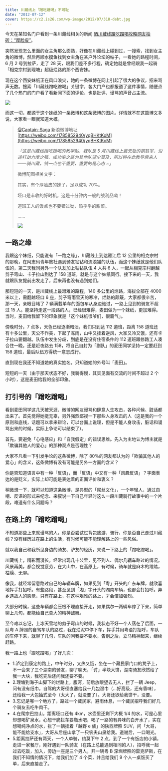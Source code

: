 ```yaml
---
title: 川藏线上「蹭吃蹭喝」不可耻
date: "2012-07-12"
cover: https://c2.is26.com/wp-image/2012/07/318-debt.jpg
---
```


今天在某知名门户看到一条川藏线相关的新闻 [晒川藏线蹭吃蹭喝攻略网友拍砖：“厚脸皮”](https://cd.qq.com/a/20120711/000045.htm)。

突然发现怎么里面的女主角那么面熟，好像在川藏线上碰到过，一搜索，找到女主角的微博，然后再顺水摸鱼找到女主角在某户外论坛的帖子，一看她的路程时间，6 月 2 号到拉萨，走了 28 天，跟我们差不多行程，确定她就是曾经跟我一起骑「相克宗村到理塘」超级烂路的那个西安妹。

现在这个西安妹纸正在风口浪尖，她的一条微博在网上引起了很大的争议，招来骂声无数。搜索「川藏线蹭吃蹭喝」关键字，各大门户也都报道了这件事情，随便点了几个热门的门户看了看新闻下面的评论，也是批评、谩骂的声音占主流。

![](https://c2.is26.com/wp-image/2012/07/318-debt-news.png)

而这一切，都源于这个妹纸的一条微博和这条微博的图片。详情就不在这篇博文多说，大家看一眼就知道大概。

> [@Captain-Saga](https://weibo.com/1785852940/yqBHKtKoM) 新浪微博地址 [https://weibo.com/1785852940/yqBHKtKoM](https://weibo.com/1785852940/yqBHKtKoM)
>
> _「这是川藏线蹭吃蹭喝的教学贴，我队是 5 月川藏线上最无耻的钢铁军，沿途打劫力度之强、成功率之高为其他队望尘莫及，所以特在此教导后来人——骑川藏，钱一点也不重要，重要的是心态 ~」_
>
> 微博配图相关文字：
>
> 其实，有个厚脸皮的妹子，足以成功 70%。
>
> 垭口是丰收的好时机，这是十分钟内一般的战利品呦！
>
> 道班工人的饭点也不要错过呦，热乎乎的甜菜。
>
> ……
>
> ![](https://c2.is26.com/wp-image/2012/07/318-debt-weibo.png)

## 一路之缘

我跟这个妹纸，只能说有「一路之缘」，川藏线上到达雅江后 12 公里的相克宗村的那晚，在阿志码青年旅社遇到骑友钻钻和流浪猫的队伍，而这个妹纸就是他们队伍的，第二天我同另外一个队友加上钻钻队伍 4 人共 6 人，一起从相克宗村翻越剪子弯山、卡子拉山到达了 158 道班，就是与这个妹纸同行。接下来的一天，我就跟队友提前出发走了，后来再也没有遇到她们。

那短短的一天，是川藏线上最艰难的路程，140 多公里的烂路，海拔全部在 4000 米以上，需翻越垭口 6 座，剪子弯雨雪天的寒冷，烂路的颠簸，大家都很辛苦，那一天，亲眼目睹了 7 辆满载单车的面包车从身边驰过，一路上见到的骑友不超过 15 人。能坚持走这一段路的人，已经很难得，麦田做为一个妹纸，更加难得。当时，麦田给我留下的印象就是「这个妹纸很爷们，很霸气」。

傍晚时分，7 点多，天色已经逐渐暗淡，我们只到达 112 道班，距离 158 道班还有十多公里，天公不作美，下起了冻雨，山中又挂着逆风，大家又冷又饿，还有卡子拉山要翻越。队伍中发生分歧，到底是在没有住宿条件的 112 道班跟修路工人凑合住一晚，还是赶夜路去 158，将自己自封为「副队」的麦田同学坚持一定要赶到 158 道班，最后队伍方得统一意志成行。

直到现在我还不知道她的真实姓名，只知道她的外号叫「麦田」。

短短的一天（由于那天状态不好，我骑得慢，其实见面有交流的时间不超过 2 个小时），这是麦田给我的全部印象。

## 打引号的「蹭吃蹭喝」

看到麦田同学这几天被天涯、微博的网友谩骂和肆意人生攻击，各种问候、脏话都出来了。首先觉得她挺无辜，另外强烈鄙视一下那些人身攻击的人（这是我的一个原则和底线，话题可以拿来辩论，可以台面上说理，但是不能人身攻击，脏话和谩骂出来的时候，实际上争论可以结束了）。

首先，要避免「心电感应」和「自我假定」的错误思维。先入为主地认为博主就是「欺骗其他人的爱心」的那种观点是否理性？

大家不凡看一下引发争论的这条微博，除了 80%的网友都认为的「欺骗其他人的爱心」的含义，这条微博有没有可能是另外一方面的含义？

你是否知道语言中有一种「反语」，而「反语」中又有一种「风趣反语」？字面表达的是贬义，实际上却可能是表达着的正面评价和褒义？

稍微想一下，就可以知道这条微博，是典型的「屌丝文化」，一个年轻人，通过自嘲、反语的形式来纪念、来叙说一下自己年轻时这么一段川藏骑行故事中的一个片段，难道有什么问题吗？

## 在路上的「蹭吃蹭喝」

不知道那些上来就谩骂的人，你是否尝试过背包旅游、骑行，你是否自己走过川藏线？没有经历过在路上的生活，有时候可能不能理解路上的一些风俗。

就以我自己和我所见身边的骑友、驴友的经历，来说一下路上的「蹭吃蹭喝」。

川藏线上，精彩而漫长，经常出现几十公里，见不到人、偶尔几辆车路过的情况。风景再美，都会视觉疲劳，在大山中，在高原上，有时候，骑车就是麻木的蹬踏，枯燥、无聊。

像我，就经常留意路过自己的车辆车牌，如果见到「粤」开头的广东车牌，就欣喜地挥手打招呼。有些路段，甚至见到「湘」字开头的湖南车辆，也都会打招呼。异乡遇故人的感觉，只有在路上，在这种艰难的路上，才会倍加强烈。

大部分时候，这些车辆都会压根不理直接开走，如果偶尔一两辆车停了下来，简单聊上几句，都能给自己莫大的精神鼓舞。

至今难以忘记，上冰天雪地的剪子弯山的时候，我状态不好一个人落在了后面，一队粤 A 牌照的自驾车队的路过，我在烂泥中停下车，挥手并用粤语打招呼，车队的车停下来，就聊了几句，车队的问我要不要水，告别之后，立马精神起来，继续赶路。

我一路上也「蹭吃蹭喝」了好几次：

- 1.泸定到康定的路上，中午时分，又热又饿，坐在一个藏民家门口的凳子上，不一会来了三个湖南的骑友，聊了聊天，「讨」半块大饼，湖南骑友欣然给了我一大块，我吃完后还问我还要不要。
- 2.理塘到海子山脚下的烂路上，腹泻，前后放眼望去无人，拦了一辆 Jeep，问有没有纸巾，自驾的大哥径直塞给我十几包湿巾（...好高级，还有香味），还给我一大包抽式至今（太大了，就没要了）。大哥还欲给我饼干，没要。
- 3.忘记是哪一个地方了，路过一个藏民家，避雨休息，一个藏民招呼我们好几个骑友去吃牛肉干。
- 4.在爬宗巴拉山，距离垭口还有 4km，水壶里还剩下大概 1/4 的水，可是心里却想喝矿泉水，心想干脆拦车要瓶水吧，喝了一路的有异味的白开水了，实在想喝纯净点的水，拦了一辆挂着「越野 e 族」的陕西牌照 SUV，问「大哥，能不能给支水」，大哥从后座山拿了一只农夫山泉给我。道谢后，一口喝光。
- 5.距离拉萨还有两天，一个人单骑，约莫下午 2 点，到了一个有饭店的小镇，走进一家餐厅，刚好遇到一队骑友（在路上总能遇到相同的人），招呼我一起过去吃饭，加入，旁边一座是三个男人，开一辆粤 B 深圳牌照的雷克萨斯，在我们不知情的情况下，给我们加了 4 个菜，并且给我们 9 个人一桌饭买了单，后来直接走了。
